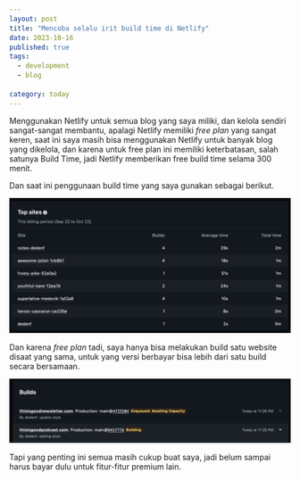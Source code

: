```yaml
---
layout: post
title: "Mencoba selalu irit build time di Netlify"
date: 2023-10-16
published: true
tags:
  - development
  - blog

category: today
---
```


Menggunakan Netlify untuk semua blog yang saya miliki, dan kelola sendiri sangat-sangat membantu, apalagi Netlify memiliki *free plan* yang sangat keren, saat ini saya masih bisa menggunakan Netlify untuk banyak blog yang dikelola, dan karena untuk free plan ini memiliki keterbatasan, salah satunya Build Time, jadi Netlify memberikan free build time selama 300 menit.

Dan saat ini penggunaan build time yang saya gunakan sebagai berikut.

![netlify build list](/images/posts/build-list.png)

Dan karena *free plan* tadi, saya hanya bisa melakukan build satu website disaat yang sama, untuk yang versi berbayar bisa lebih dari satu  build secara bersamaan.

![one build at a time](/images/posts/one-build.png)

Tapi yang penting ini semua masih cukup buat saya, jadi belum sampai harus bayar dulu untuk fitur-fitur premium lain.